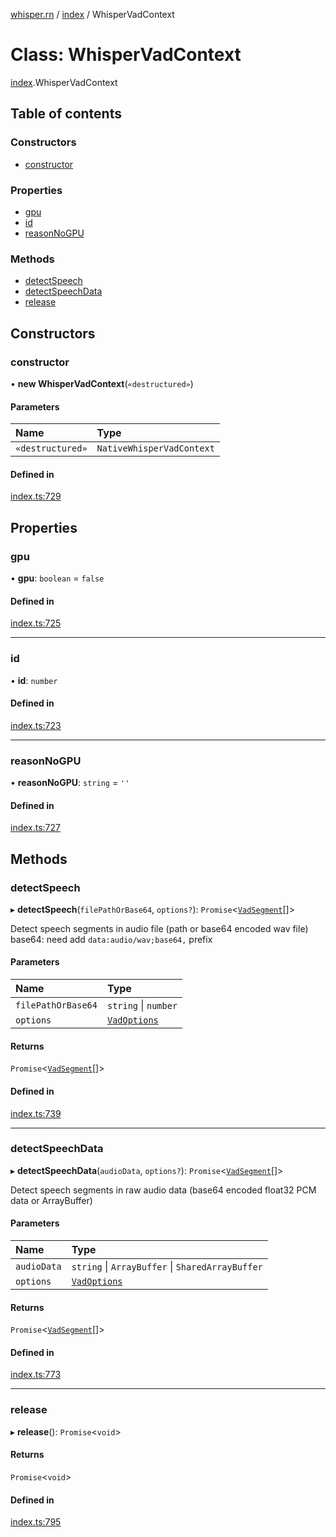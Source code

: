 [whisper.rn](../README.md) / [index](../modules/index.md) / WhisperVadContext

# Class: WhisperVadContext

[index](../modules/index.md).WhisperVadContext

## Table of contents

### Constructors

- [constructor](index.WhisperVadContext.md#constructor)

### Properties

- [gpu](index.WhisperVadContext.md#gpu)
- [id](index.WhisperVadContext.md#id)
- [reasonNoGPU](index.WhisperVadContext.md#reasonnogpu)

### Methods

- [detectSpeech](index.WhisperVadContext.md#detectspeech)
- [detectSpeechData](index.WhisperVadContext.md#detectspeechdata)
- [release](index.WhisperVadContext.md#release)

## Constructors

### constructor

• **new WhisperVadContext**(`«destructured»`)

#### Parameters

| Name | Type |
| :------ | :------ |
| `«destructured»` | `NativeWhisperVadContext` |

#### Defined in

[index.ts:729](https://github.com/mybigday/whisper.rn/blob/4ad9647/src/index.ts#L729)

## Properties

### gpu

• **gpu**: `boolean` = `false`

#### Defined in

[index.ts:725](https://github.com/mybigday/whisper.rn/blob/4ad9647/src/index.ts#L725)

___

### id

• **id**: `number`

#### Defined in

[index.ts:723](https://github.com/mybigday/whisper.rn/blob/4ad9647/src/index.ts#L723)

___

### reasonNoGPU

• **reasonNoGPU**: `string` = `''`

#### Defined in

[index.ts:727](https://github.com/mybigday/whisper.rn/blob/4ad9647/src/index.ts#L727)

## Methods

### detectSpeech

▸ **detectSpeech**(`filePathOrBase64`, `options?`): `Promise`<[`VadSegment`](../modules/index.md#vadsegment)[]\>

Detect speech segments in audio file (path or base64 encoded wav file)
base64: need add `data:audio/wav;base64,` prefix

#### Parameters

| Name | Type |
| :------ | :------ |
| `filePathOrBase64` | `string` \| `number` |
| `options` | [`VadOptions`](../modules/index.md#vadoptions) |

#### Returns

`Promise`<[`VadSegment`](../modules/index.md#vadsegment)[]\>

#### Defined in

[index.ts:739](https://github.com/mybigday/whisper.rn/blob/4ad9647/src/index.ts#L739)

___

### detectSpeechData

▸ **detectSpeechData**(`audioData`, `options?`): `Promise`<[`VadSegment`](../modules/index.md#vadsegment)[]\>

Detect speech segments in raw audio data (base64 encoded float32 PCM data or ArrayBuffer)

#### Parameters

| Name | Type |
| :------ | :------ |
| `audioData` | `string` \| `ArrayBuffer` \| `SharedArrayBuffer` |
| `options` | [`VadOptions`](../modules/index.md#vadoptions) |

#### Returns

`Promise`<[`VadSegment`](../modules/index.md#vadsegment)[]\>

#### Defined in

[index.ts:773](https://github.com/mybigday/whisper.rn/blob/4ad9647/src/index.ts#L773)

___

### release

▸ **release**(): `Promise`<`void`\>

#### Returns

`Promise`<`void`\>

#### Defined in

[index.ts:795](https://github.com/mybigday/whisper.rn/blob/4ad9647/src/index.ts#L795)
